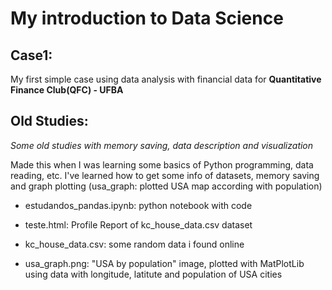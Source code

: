 # **My introduction to Data Science**
## Case1:

   My first simple case using data analysis with financial data for **Quantitative Finance Club(QFC) - UFBA**
## Old Studies: 
   
   *Some old studies with memory saving, data description and visualization*
   
   Made this when I was learning some basics of Python programming, data reading, etc. I've learned how to get some info of datasets, memory saving and graph plotting (usa_graph:    plotted USA map according with population)
   
   - estudandos_pandas.ipynb: python notebook with code

   - teste.html: Profile Report of kc_house_data.csv dataset
   
   - kc_house_data.csv: some random data i found online
  
   - usa_graph.png: "USA by population" image, plotted with MatPlotLib using data with longitude, latitute and population of USA cities

   
